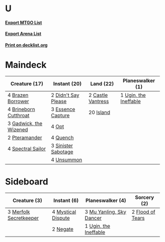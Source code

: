 # U

#### [Export MTGO List](../collection/U/U.txt)
#### [Export Arena List](../collection/U/U_arena.txt)
#### [Print on decklist.org](http://decklist.org/?deckmain=4%09Brazen%20Borrower%0A4%09Brineborn%20Cutthroat%0A2%09Castle%20Vantress%0A2%09Didn't%20Say%20Please%0A3%09Essence%20Capture%0A3%09Gadwick,%20the%20Wizened%0A20%09Island%0A4%09Opt%0A2%09Pteramander%0A4%09Quench%0A3%09Sinister%20Sabotage%0A4%09Spectral%20Sailor%0A1%09Ugin,%20the%20Ineffable%0A4%09Unsummon&deckside=2%09Flood%20of%20Tears%0A3%09Merfolk%20Secretkeeper%0A3%09Mu%20Yanling,%20Sky%20Dancer%0A4%09Mystical%20Dispute%0A2%09Negate%0A1%09Ugin,%20the%20Ineffable)
# Maindeck

|                                          Creature (17)                                          |                                         Instant (20)                                         |                                         Land (22)                                          |                                        Planeswalker (1)                                        |
|-------------------------------------------------------------------------------------------------|----------------------------------------------------------------------------------------------|--------------------------------------------------------------------------------------------|------------------------------------------------------------------------------------------------|
|4 [Brazen Borrower](http://gatherer.wizards.com/Pages/Card/Details.aspx?multiverseid=473001)     |2 [Didn't Say Please](http://gatherer.wizards.com/Pages/Card/Details.aspx?multiverseid=473004)|2 [Castle Vantress](http://gatherer.wizards.com/Pages/Card/Details.aspx?multiverseid=473204)|1 [Ugin, the Ineffable](http://gatherer.wizards.com/Pages/Card/Details.aspx?multiverseid=460929)|
|4 [Brineborn Cutthroat](http://gatherer.wizards.com/Pages/Card/Details.aspx?multiverseid=466804) |3 [Essence Capture](http://gatherer.wizards.com/Pages/Card/Details.aspx?multiverseid=457181)  |20 [Island](http://gatherer.wizards.com/Pages/Card/Details.aspx?multiverseid=439857)        |                                                                                                |
|3 [Gadwick, the Wizened](http://gatherer.wizards.com/Pages/Card/Details.aspx?multiverseid=473010)|4 [Opt](http://gatherer.wizards.com/Pages/Card/Details.aspx?multiverseid=442948)              |                                                                                            |                                                                                                |
|2 [Pteramander](http://gatherer.wizards.com/Pages/Card/Details.aspx?multiverseid=457191)         |4 [Quench](http://gatherer.wizards.com/Pages/Card/Details.aspx?multiverseid=457192)           |                                                                                            |                                                                                                |
|4 [Spectral Sailor](http://gatherer.wizards.com/Pages/Card/Details.aspx?multiverseid=466830)     |3 [Sinister Sabotage](http://gatherer.wizards.com/Pages/Card/Details.aspx?multiverseid=452804)|                                                                                            |                                                                                                |
|                                                                                                 |4 [Unsummon](http://gatherer.wizards.com/Pages/Card/Details.aspx?multiverseid=136218)         |                                                                                            |                                                                                                |


# Sideboard

|                                          Creature (3)                                           |                                         Instant (6)                                         |                                         Planeswalker (4)                                          |                                        Sorcery (2)                                        |
|-------------------------------------------------------------------------------------------------|---------------------------------------------------------------------------------------------|---------------------------------------------------------------------------------------------------|-------------------------------------------------------------------------------------------|
|3 [Merfolk Secretkeeper](http://gatherer.wizards.com/Pages/Card/Details.aspx?multiverseid=473015)|4 [Mystical Dispute](http://gatherer.wizards.com/Pages/Card/Details.aspx?multiverseid=473020)|3 [Mu Yanling, Sky Dancer](http://gatherer.wizards.com/Pages/Card/Details.aspx?multiverseid=466822)|2 [Flood of Tears](http://gatherer.wizards.com/Pages/Card/Details.aspx?multiverseid=466813)|
|                                                                                                 |2 [Negate](http://gatherer.wizards.com/Pages/Card/Details.aspx?multiverseid=423707)          |1 [Ugin, the Ineffable](http://gatherer.wizards.com/Pages/Card/Details.aspx?multiverseid=460929)   |                                                                                           |

